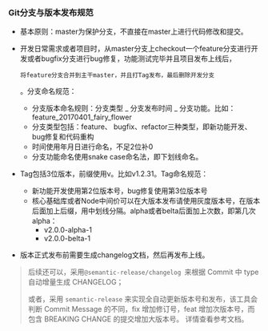 ### Git分支与版本发布规范

- 基本原则：master为保护分支，不直接在master上进行代码修改和提交。

- 开发日常需求或者项目时，从master分支上checkout一个feature分支进行开发或者bugfix分支进行bug修复，功能测试完毕并且项目发布上线后，

  ```
  将feature分支合并到主干master，并且打Tag发布，最后删除开发分支
  ```

  。分支命名规范：

  - 分支版本命名规则：分支类型 _ 分支发布时间 _ 分支功能。比如：feature_20170401_fairy_flower
  - 分支类型包括：feature、 bugfix、refactor三种类型，即新功能开发、bug修复和代码重构
  - 时间使用年月日进行命名，不足2位补0
  - 分支功能命名使用snake case命名法，即下划线命名。

- Tag包括3位版本，前缀使用v。比如v1.2.31。Tag命名规范：

  - 新功能开发使用第2位版本号，bug修复使用第3位版本号
  - 核心基础库或者Node中间价可以在大版本发布请使用灰度版本号，在版本后面加上后缀，用中划线分隔。alpha或者belta后面加上次数，即第几次alpha：
    - v2.0.0-alpha-1
    - v2.0.0-belta-1

- 版本正式发布前需要生成changelog文档，然后再发布上线。

  

> 后续还可以，采用`@semantic-release/changelog `来根据 Commit 中 type 自动增量生成 CHANGELOG；
>
> 或者，采用 `semantic-release` 来实现全自动更新版本号和发布，该工具会判断 Commit Message 的不同，fix 增加修订号，feat 增加次版本号，而包含 BREAKING CHANGE 的提交增加大版本号。 详情查看参考文档。